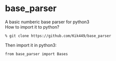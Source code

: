 # base_parser
A basic numberic base parser for python3  
How to import it to python? 
```bash
% git clone https://github.com/Kik449/base_parser  
```
Then import it in python3:  
``` python3
from base_parser import Bases  
```
